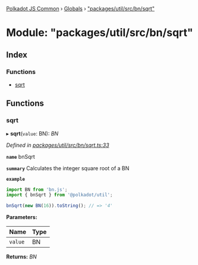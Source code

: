 [Polkadot JS Common](../README.md) › [Globals](../globals.md) › ["packages/util/src/bn/sqrt"](_packages_util_src_bn_sqrt_.md)

# Module: "packages/util/src/bn/sqrt"

## Index

### Functions

* [sqrt](_packages_util_src_bn_sqrt_.md#sqrt)

## Functions

###  sqrt

▸ **sqrt**(`value`: BN): *BN*

*Defined in [packages/util/src/bn/sqrt.ts:33](https://github.com/polkadot-js/common/blob/d3527829/packages/util/src/bn/sqrt.ts#L33)*

**`name`** bnSqrt

**`summary`** Calculates the integer square root of a BN

**`example`** 
<BR>

```javascript
import BN from 'bn.js';
import { bnSqrt } from '@polkadot/util';

bnSqrt(new BN(16)).toString(); // => '4'
```

**Parameters:**

Name | Type |
------ | ------ |
`value` | BN |

**Returns:** *BN*
